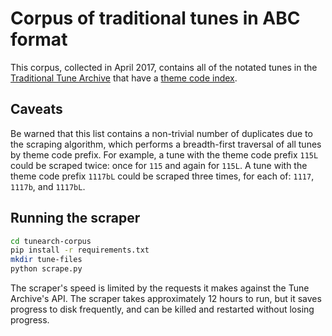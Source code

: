 # Corpus of traditional tunes in ABC format

This corpus, collected in April 2017, contains all of the notated tunes in the
[Traditional Tune Archive](http://tunearch.org/) that have a [theme code
index](http://tunearch.org/wiki/Theme_Code_Index).

## Caveats

Be warned that this list contains a non-trivial number of duplicates due to the
scraping algorithm, which performs a breadth-first traversal of all tunes by
theme code prefix. For example, a tune with the theme code prefix `115L` could be
scraped twice: once for `115` and again for `115L`. A tune with the theme code
prefix `1117bL` could be scraped three times, for each of: `1117`, `1117b`,
and `1117bL`.

## Running the scraper

```bash
cd tunearch-corpus
pip install -r requirements.txt
mkdir tune-files
python scrape.py
```

The scraper's speed is limited by the requests it makes against the Tune
Archive's API. The scraper takes approximately 12 hours to run, but it saves
progress to disk frequently, and can be killed and restarted without losing
progress.
